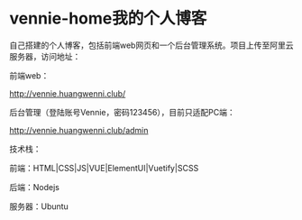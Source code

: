 # vennie-home我的个人博客

自己搭建的个人博客，包括前端web网页和一个后台管理系统。项目上传至阿里云服务器，访问地址：

前端web：

http://vennie.huangwenni.club/

后台管理（登陆账号Vennie，密码123456），目前只适配PC端：

http://vennie.huangwenni.club/admin

技术栈：

前端：HTML|CSS|JS|VUE|ElementUI|Vuetify|SCSS

后端：Nodejs

服务器：Ubuntu
